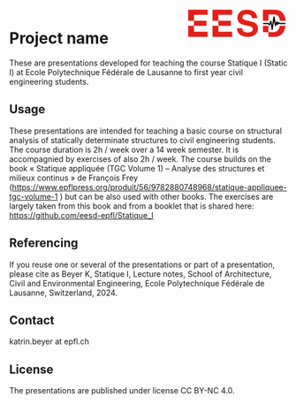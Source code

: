 <a href="img/logo_eesd.png">
    <img src="img/logo_eesd.png" alt="EESD logo" title="EESD" align="right" height="60" />
</a>

# Project name

These are presentations developed for teaching the course Statique I (Static I) at Ecole Polytechnique Fédérale de Lausanne to first year civil engineering students. 

## Usage

These presentations are intended for teaching a basic course on structural analysis of statically determinate structures to civil engineering students. The course duration is 2h / week over a 14 week semester. It is accompagnied by exercises of also 2h / week. The course builds on the book « Statique appliquée (TGC Volume 1) – Analyse des structures et milieux continus » de François Frey (https://www.epflpress.org/produit/56/9782880748968/statique-appliquee-tgc-volume-1 ) but can be also used with other books. The exercises are largely taken from this book and from a booklet that is shared here: https://github.com/eesd-epfl/Statique_I 


## Referencing

If you reuse one or several of the presentations or part of a presentation, please cite as Beyer K, Statique I, Lecture notes, School of Architecture, Civil and Environmental Engineering, Ecole Polytechnique Fédérale de Lausanne, Switzerland, 2024. 

## Contact

katrin.beyer at epfl.ch

## License
The presentations are published under license CC BY-NC 4.0.

